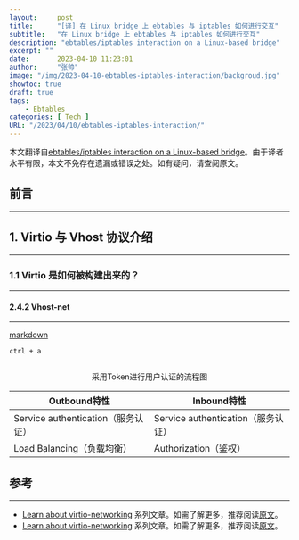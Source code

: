 ```yaml
---
layout:     post
title:      "[译] 在 Linux bridge 上 ebtables 与 iptables 如何进行交互"
subtitle:   "在 Linux bridge 上 ebtables 与 iptables 如何进行交互"
description: "ebtables/iptables interaction on a Linux-based bridge"
excerpt: ""
date:       2023-04-10 11:23:01
author:     "张帅"
image: "/img/2023-04-10-ebtables-iptables-interaction/backgroud.jpg"
showtoc: true
draft: true
tags:
    - Ebtables
categories: [ Tech ]
URL: "/2023/04/10/ebtables-iptables-interaction/"
---
```


本文翻译自[ebtables/iptables interaction on a Linux-based bridge](https://ebtables.netfilter.org/br_fw_ia/br_fw_ia.html)。由于译者水平有限，本文不免存在遗漏或错误之处。如有疑问，请查阅原文。

## 前言
- - -

## 1. Virtio 与 Vhost 协议介绍
- - -

### 1.1 Virtio 是如何被构建出来的？
- - -

#### 2.4.2 Vhost-net
- - -

[markdown](https://www.1nth.com/post/markdown_hugo_commond/)

`ctrl + a`
> 
>>

```xml {linenos=table, linenostart=1, hl_lines=[8 "9-10"]}


```


[comment]: # (Comment this out)
<!--more-->

<center>采用Token进行用户认证的流程图</center>

| Outbound特性 | Inbound特性 |
|--------|--------|
| Service authentication（服务认证）|Service authentication（服务认证）|
|Load Balancing（负载均衡）        |Authorization（鉴权）|

## 参考
- - -
* [Learn about virtio-networking](https://www.redhat.com/en/blog/learn-about-virtio-networking) 系列文章。如需了解更多，推荐阅读[原文](https://www.redhat.com/en/blog/learn-about-virtio-networking)。
* [Learn about virtio-networking](https://www.redhat.com/en/blog/learn-about-virtio-networking) 系列文章。如需了解更多，推荐阅读[原文](https://www.redhat.com/en/blog/learn-about-virtio-networking)。